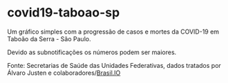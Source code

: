 # covid19-taboao-sp

Um gráfico simples com a progressão de casos e mortes da COVID-19 em Taboão da Serra - São Paulo.

Devido as subnotificações os números podem ser maiores.

Fonte: Secretarias de Saúde das Unidades Federativas, dados tratados por Álvaro Justen e colaboradores/[Brasil.IO](https://brasil.io/")
